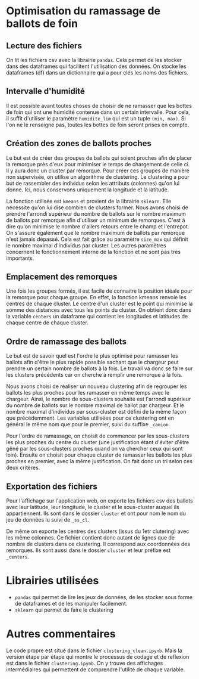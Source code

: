 # Optimisation du ramassage de ballots de foin

## Lecture des fichiers
On lit les fichiers csv avec la librairie `pandas`. Cela permet de les stocker
dans des dataframes qui facilitent l'utilisation des données. On stocke les
dataframes (df) dans un dictionnaire qui a pour clés les noms des fichiers.

## Intervalle d'humidité
Il est possible avant toutes choses de choisir de ne ramasser que les bottes de foin
qui ont une humidité contenue dans un certain intervalle. Pour cela, il suffit
d'utiliser le paramètre `humidite_lim` qui est un tuple `(min, max)`. Si l'on ne
le renseigne pas, toutes les bottes de foin seront prises en compte.

## Création des zones de ballots proches
Le but est de créer des groupes de ballots qui soient proches afin de placer la
remorque près d'eux pour minimiser le temps de chargement de celle ci. Il y aura donc
un cluster par remorque.
Pour créer ces groupes de manière non supervisée, on utilise un algorithme de clustering.
Le clustering a pour but de rassembler des individus selon les attributs (colonnes) qu'on lui donne.
Ici, nous conservons uniquement la longitude et la latitude.

La fonction utilisée est `kmeans` et provient de la librairie `sklearn`. Elle nécessite qu'on lui dise combien de clusters former.
Nous avons choisi de prendre l'arrondi supérieur du nombre de ballots sur le nombre maximum
de ballots par remorque afin d'utiliser un minimum de remorques. C'est à dire
qu'on minimise le nombre d'allers retours entre le champ et l'entrepot.
On s'assure également que le nombre maximum de ballots par remorque n'est jamais dépassé.
Cela est fait grâce au paramètre `size_max` qui définit le nombre maximal d'individus
par cluster.
Les autres paramètres concernent le fonctionnement interne de la fonction et ne sont
pas très importants.


## Emplacement des remorques
Une fois les groupes formés, il est facile de connaitre la position idéale pour la
remorque pour chaque groupe. En effet, la fonction kmeans renvoie les centres de chaque
cluster. Le centre d'un cluster est le point qui minimise la somme des distances
avec tous les points du cluster. On obtient donc dans la variable `centers` un
dataframe qui contient les longitudes et latitudes de chaque centre de chaque cluster.


## Ordre de ramassage des ballots
Le but est de savoir quel est l'ordre le plus optimisé pour ramasser les ballots
afin d'être le plus rapide possible sachant que le chargeur peut prendre un certain
nombre de ballots à la fois. Le travail va donc se faire sur les clusters précédents
car on cherche à remplir une remorque à la fois.

Nous avons choisi de réaliser un nouveau clustering afin de regrouper les ballots
les plus proches pour les ramasser en même temps avec le chargeur. Ainsi, le nombre de
sous-clusters souhaité est l'arrondi supérieur du nombre de ballots sur le nombre maximal
de ballot par chargeur. Et le nombre maximal d'individus par sous-cluster est défini de
la même façon que précédemment. Les variables utilisées pour ce clustering ont en
général le même nom que pour le premier, suivi du suffixe `_camion`.

Pour l'ordre de ramassage, on choisit de commencer par les
sous-clusters les plus proches du centre du cluster (une justification étant d'éviter
d'être gêné par les sous-clusters proches quand on va chercher ceux qui sont loin).
Ensuite on choisit pour chaque cluster de ramasser les ballots les plus proches en 
premier, avec la même justification. On fait donc un tri selon ces deux critères.

## Exportation des fichiers
Pour l'affichage sur l'application web, on exporte les fichiers csv des ballots
avec leur latitude, leur longitude, le cluster et le sous-cluster auquel ils appartiennent. Ils sont
dans le dossier `cluster` et ont pour nom le nom du jeu de données lu suivi de `_ss_cl`.

De même on exporte les centres des clusters (issus du 1etr clutering) avec les même colonnes. Ce fichier
contient donc autant de lignes que de nombre de clusters dans ce clustering. Il correspond aux coordonnées des remorques.
Ils sont aussi dans le dossier `cluster` et leur préfixe est `_centers`.

# Librairies utilisées
- `pandas` qui permet de lire les jeux de données, de les stocker sous forme de dataframes
et de les manipuler facilement.
- `sklearn` qui permet de faire le clustering

# Autres commentaires
Le code propre est situé dans le fichier `clustering_clean.ipynb`. Mais la version étape
par étape qui montre le processus de codage et de reflexion est dans le fichier
`clustering.ipynb`. On y trouve des affichages intermédiaires qui permettent de
comprendre l'utilité de chaque variable.
